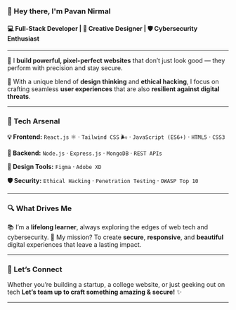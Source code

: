 
### 👋 Hey there, I'm **Pavan Nirmal**

#### 💻 Full-Stack Developer | 🎨 Creative Designer | 🛡️ Cybersecurity Enthusiast

---

🚀 I **build powerful, pixel-perfect websites** that don’t just look good — they perform with precision and stay secure.

🔐 With a unique blend of **design thinking** and **ethical hacking**, I focus on crafting seamless **user experiences** that are also **resilient against digital threats**.

---

### 🧰 Tech Arsenal

**💡 Frontend:**
`React.js` ⚛️ · `Tailwind CSS` 🌬️ · `JavaScript (ES6+)` · `HTML5` · `CSS3`

**🧠 Backend:**
`Node.js` · `Express.js` · `MongoDB` · `REST APIs`

**🎨 Design Tools:**
`Figma` · `Adobe XD`

**🛡️ Security:**
`Ethical Hacking` · `Penetration Testing` · `OWASP Top 10`

---

### 🔍 What Drives Me

📚 I’m a **lifelong learner**, always exploring the edges of web tech and cybersecurity.
🎯 My mission? To create **secure**, **responsive**, and **beautiful** digital experiences that leave a lasting impact.

---

### 🤝 Let’s Connect

Whether you’re building a startup, a college website, or just geeking out on tech
**Let’s team up to craft something amazing & secure!** ✨

---
